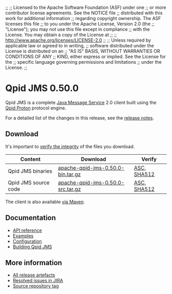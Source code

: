 ;;
;; Licensed to the Apache Software Foundation (ASF) under one
;; or more contributor license agreements.  See the NOTICE file
;; distributed with this work for additional information
;; regarding copyright ownership.  The ASF licenses this file
;; to you under the Apache License, Version 2.0 (the
;; "License"); you may not use this file except in compliance
;; with the License.  You may obtain a copy of the License at
;;
;;   http://www.apache.org/licenses/LICENSE-2.0
;;
;; Unless required by applicable law or agreed to in writing,
;; software distributed under the License is distributed on an
;; "AS IS" BASIS, WITHOUT WARRANTIES OR CONDITIONS OF ANY
;; KIND, either express or implied.  See the License for the
;; specific language governing permissions and limitations
;; under the License.
;;

# Qpid JMS 0.50.0

Qpid JMS is a complete [Java Message Service][jms] 2.0 client built
using the [Qpid Proton]({{site_url}}/proton/index.html) protocol engine.

For a detailed list of the changes in this release, see the [release
notes](release-notes.html).

[jms]: http://en.wikipedia.org/wiki/Java_Message_Service

## Download

It's important to [verify the
integrity]({{site_url}}/download.html#verify-what-you-download) of the
files you download.

| Content | Download | Verify |
|---------|----------|--------|
| Qpid JMS binaries | [apache-qpid-jms-0.50.0-bin.tar.gz](http://archive.apache.org/dist/qpid/jms/0.50.0/apache-qpid-jms-0.50.0-bin.tar.gz) | [ASC](https://archive.apache.org/dist/qpid/jms/0.50.0/apache-qpid-jms-0.50.0-bin.tar.gz.asc), [SHA512](https://archive.apache.org/dist/qpid/jms/0.50.0/apache-qpid-jms-0.50.0-bin.tar.gz.sha512) |
| Qpid JMS source code | [apache-qpid-jms-0.50.0-src.tar.gz](http://archive.apache.org/dist/qpid/jms/0.50.0/apache-qpid-jms-0.50.0-src.tar.gz) | [ASC](https://archive.apache.org/dist/qpid/jms/0.50.0/apache-qpid-jms-0.50.0-src.tar.gz.asc), [SHA512](https://archive.apache.org/dist/qpid/jms/0.50.0/apache-qpid-jms-0.50.0-src.tar.gz.sha512) |

The client is also available [via Maven]({{site_url}}/maven.html).

## Documentation


<div class="two-column" markdown="1">

 - [API reference](http://docs.oracle.com/javaee/7/api/javax/jms/package-summary.html)
 - [Examples](https://github.com/apache/qpid-jms/tree/0.50.0/qpid-jms-examples)
 - [Configuration](docs/index.html)
 - [Building Qpid JMS](building.html)

</div>


## More information

 - [All release artefacts](http://archive.apache.org/dist/qpid/jms/0.50.0)
 - [Resolved issues in JIRA](https://issues.apache.org/jira/issues/?jql=project+%3D+QPIDJMS+AND+fixVersion+%3D+%270.50.0%27+AND+resolution+%3D+%27fixed%27+ORDER+BY+priority+DESC)
 - [Source repository tag](https://gitbox.apache.org/repos/asf/qpid-jms.git/tree/refs/tags/0.50.0)

<script type="text/javascript">
  _deferredFunctions.push(function() {
      if ("0.50.0" === "{{current_jms_release}}") {
          _modifyCurrentReleaseLinks();
      }
  });
</script>